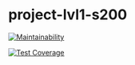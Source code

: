 # project-lvl1-s200


[![Maintainability](https://api.codeclimate.com/v1/badges/18f4932298161ba6ca83/maintainability)](https://codeclimate.com/github/ikryloff/project-lvl1-s200/maintainability)

[![Test Coverage](https://api.codeclimate.com/v1/badges/18f4932298161ba6ca83/test_coverage)](https://codeclimate.com/github/ikryloff/project-lvl1-s200/test_coverage)